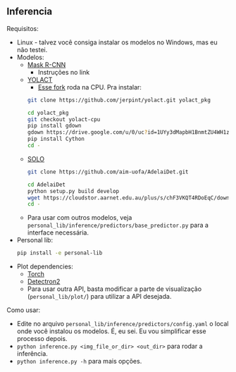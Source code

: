 ## Inferencia

Requisitos:
* Linux - talvez você consiga instalar os modelos no Windows, mas eu não testei.
* Modelos:
	* [Mask R-CNN](https://detectron2.readthedocs.io/en/latest/tutorials/install.html)
		* Instruções no link
	* [YOLACT](https://github.com/dbolya/yolact)
		* [Esse fork](https://github.com/jerpint/yolact.git) roda na CPU. Pra instalar:
		```bash
		git clone https://github.com/jerpint/yolact.git yolact_pkg

		cd yolact_pkg
		git checkout yolact-cpu
		pip install gdown
		gdown https://drive.google.com/u/0/uc?id=1UYy3dMapbH1BnmtZU4WH1zbYgOzzHHf_&export=download
		pip install Cython
		cd -
		```
	* [SOLO](https://github.com/aim-uofa/AdelaiDet.git)
		```bash
		git clone https://github.com/aim-uofa/AdelaiDet.git

		cd AdelaiDet
		python setup.py build develop
		wget https://cloudstor.aarnet.edu.au/plus/s/chF3VKQT4RDoEqC/download -O SOLOv2_R50_3x.pth
		cd -
		```
	* Para usar com outros modelos, veja `personal_lib/inference/predictors/base_predictor.py` para a interface necessária.
* Personal lib:
	```bash
	pip install -e personal-lib
	```
* Plot dependencies:
	* [Torch](https://pytorch.org/get-started/locally/)
	* [Detectron2](https://detectron2.readthedocs.io/en/latest/tutorials/install.html)
	* Para usar outra API, basta modificar a parte de visualização (`personal_lib/plot/`) para utilizar a API desejada.

Como usar:
* Edite no arquivo `personal_lib/inference/predictors/config.yaml` o local onde você instalou os modelos. É, eu sei. Eu vou simplificar esse processo depois.
* `python inference.py <img_file_or_dir> <out_dir>` para rodar a inferência.
* `python inference.py -h` para mais opções.